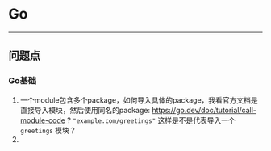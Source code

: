 # Go

---

## 问题点

### Go基础

1. 一个module包含多个package，如何导入具体的package，我看官方文档是直接导入模块，然后使用同名的package: https://go.dev/doc/tutorial/call-module-code ? `"example.com/greetings"` 这样是不是代表导入一个 `greetings` 模块？
2. 
